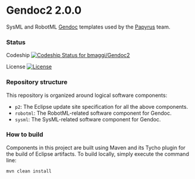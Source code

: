 # Gendoc2 2.0.0
SysML and RobotML [Gendoc][2] templates used by the [Papyrus][1] team.

### Status ###

Codeship [ ![Codeship Status for bmaggi/Gendoc2](https://codeship.com/projects/179901f0-0625-0133-39c8-660a355d9d19/status?branch=master)](https://codeship.com/projects/89638)

License [![License](https://img.shields.io/badge/license-EPL-blue.svg)](https://www.eclipse.org/legal/epl-v10.html)


### Repository structure ###

This repository is organized around logical software components:

* `p2`: The Eclipse update site specification for all the above components.
* `robotml`: The RobotML-related software component for Gendoc. 
* `sysml`: The SysML-related software component for Gendoc. 


### How to build ###

Components in this project are built using Maven and its Tycho plugin for the build of Eclipse artifacts.
To build locally, simply execute the command line:

```
mvn clean install
```

[1]:http://www.eclipse.org/papyrus/
[2]:http://www.eclipse.org/gendoc/
